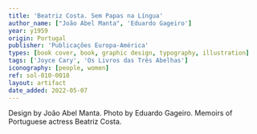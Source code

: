 ```yaml
---
title: 'Beatriz Costa. Sem Papas na Língua'
author_name: ["João Abel Manta", 'Eduardo Gageiro']
year: y1959
origin: Portugal
publisher: 'Publicações Europa-América'
types: [book cover, book, graphic design, typography, illustration]
tags: ['Joyce Cary', 'Os Livros das Três Abelhas']
iconography: [people, women]
ref: sol-010-0018
layout: artifact
date_added: 2022-05-07
---
```

Design by João Abel Manta. Photo by Eduardo Gageiro. Memoirs of Portuguese actress Beatriz Costa.
